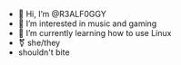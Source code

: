 - 👋 Hi, I’m @R3ALF0GGY
- 👀 I’m interested in music and gaming
- 🌱 I’m currently learning how to use Linux
- ⚧ she/they
- shouldn't bite
